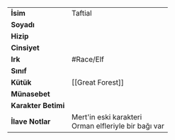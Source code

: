 |  |  |
  |---|---|
  | **İsim** | Taftial|
  | **Soyadı** | |
  | **Hizip** | |
  | **Cinsiyet** | |
  | **Irk** | #Race/Elf|
  | **Sınıf** | |
  | **Kütük** | [[Great Forest]]|
  | **Münasebet** | |
  | **Karakter Betimi** | |
  | **İlave Notlar** | Mert'in eski karakteri<br>Orman elfleriyle bir bağı var|
  